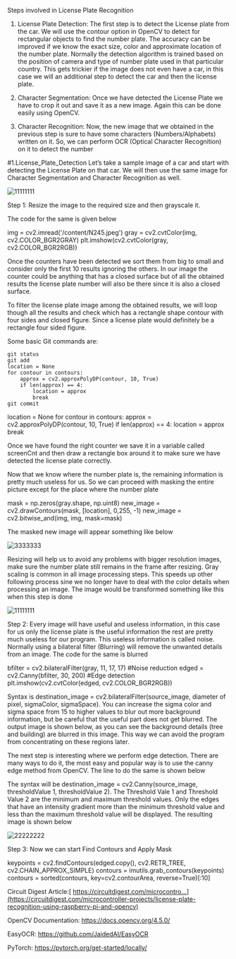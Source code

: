 Steps involved in License Plate Recognition
1. License Plate Detection: The first step is to detect the License plate from the car. We will use the contour option in OpenCV to detect for rectangular objects to find the number plate. The accuracy can be improved if we know the exact size, color and approximate location of the number plate. Normally the detection algorithm is trained based on the position of camera and type of number plate used in that particular country. This gets trickier if the image does not even have a car, in this case we will an additional step to detect the car and then the license plate.

2. Character Segmentation: Once we have detected the License Plate we have to crop it out and save it as a new image. Again this can be done easily using OpenCV.

3. Character Recognition: Now, the new image that we obtained in the previous step is sure to have some characters (Numbers/Alphabets) written on it. So, we can perform OCR (Optical Character Recognition) on it to detect the number

#1.License_Plate_Detection
Let’s take a sample image of a car and start with detecting the License Plate on that car. We will then use the same image for Character Segmentation and Character Recognition as well.

![11111111](https://github.com/RAGISHIVANAND/vehicle-number-plate-recognition/assets/126608984/b3b6a686-d1a6-4a64-95bc-997594dc04ab)

Step 1: Resize the image to the required size and then grayscale it.

The code for the same is given below

img = cv2.imread('/content/N245.jpeg')
gray = cv2.cvtColor(img, cv2.COLOR_BGR2GRAY)
plt.imshow(cv2.cvtColor(gray, cv2.COLOR_BGR2RGB))


Once the counters have been detected we sort them from big to small and consider only the first 10 results ignoring the others. In our image the counter could be anything that has a closed surface but of all the obtained results the license plate number will also be there since it is also a closed surface.

To filter the license plate image among the obtained results, we will loop though all the results and check which has a rectangle shape contour with four sides and closed figure. Since a license plate would definitely be a rectangle four sided figure.

Some basic Git commands are:
```
git status
git add
location = None
for contour in contours:
    approx = cv2.approxPolyDP(contour, 10, True)
    if len(approx) == 4:
        location = approx
        break
git commit
```

location = None
for contour in contours:
    approx = cv2.approxPolyDP(contour, 10, True)
    if len(approx) == 4:
        location = approx
        break


Once we have found the right counter we save it in a variable called screenCnt and then draw a rectangle box around it to make sure we have detected the license plate correctly.

Now that we know where the number plate is, the remaining information is pretty much useless for us. So we can proceed with masking the entire picture except for the place where the number plate


mask = np.zeros(gray.shape, np.uint8)
new_image = cv2.drawContours(mask, [location], 0,255, -1)
new_image = cv2.bitwise_and(img, img, mask=mask)

The masked new image will appear something like below

![3333333](https://github.com/RAGISHIVANAND/vehicle-number-plate-recognition/assets/126608984/24657ea9-5661-465e-bd10-9782f8d7e64a)


        


Resizing will help us to avoid any problems with bigger resolution images, make sure the number plate still remains in the frame after resizing. Gray scaling is common in all image processing steps. This speeds up other following process sine we no longer have to deal with the color details when processing an image. The image would be transformed something like this when this step is done

![11111111](https://github.com/RAGISHIVANAND/vehicle-number-plate-recognition/assets/126608984/b3b6a686-d1a6-4a64-95bc-997594dc04ab)

Step 2: Every image will have useful and useless information, in this case for us only the license plate is the useful information the rest are pretty much useless for our program. This useless information is called noise. Normally using a bilateral filter (Blurring) will remove the unwanted details from an image. The code for the same is blurred


bfilter = cv2.bilateralFilter(gray, 11, 17, 17) #Noise reduction
edged = cv2.Canny(bfilter, 30, 200) #Edge detection
plt.imshow(cv2.cvtColor(edged, cv2.COLOR_BGR2RGB))


Syntax is destination_image = cv2.bilateralFilter(source_image, diameter of pixel, sigmaColor, sigmaSpace). You can increase the sigma color and sigma space from 15 to higher values to blur out more background information, but be careful that the useful part does not get blurred. The output image is shown below, as you can see the background details (tree and building) are blurred in this image. This way we can avoid the program from concentrating on these regions later.

The next step is interesting where we perform edge detection. There are many ways to do it, the most easy and popular way is to use the canny edge method from OpenCV. The line to do the same is shown below

The syntax will be destination_image = cv2.Canny(source_image, thresholdValue 1, thresholdValue 2). The Threshold Vale 1 and Threshold Value 2 are the minimum and maximum threshold values. Only the edges that have an intensity gradient more than the minimum threshold value and less than the maximum threshold value will be displayed. The resulting image is shown below

![22222222](https://github.com/RAGISHIVANAND/vehicle-number-plate-recognition/assets/126608984/5760025c-214f-4a8d-9978-1a781690a99f)

Step 3: Now we can start Find Contours and Apply Mask

keypoints = cv2.findContours(edged.copy(), cv2.RETR_TREE, cv2.CHAIN_APPROX_SIMPLE)
contours = imutils.grab_contours(keypoints)
contours = sorted(contours, key=cv2.contourArea, reverse=True)[:10]






Circuit Digest Article:[ https://circuitdigest.com/microcontro...](https://circuitdigest.com/microcontroller-projects/license-plate-recognition-using-raspberry-pi-and-opencv)


OpenCV Documentation: https://docs.opencv.org/4.5.0/

EasyOCR: https://github.com/JaidedAI/EasyOCR


PyTorch: https://pytorch.org/get-started/locally/
